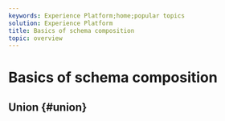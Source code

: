 ```yaml
---
keywords: Experience Platform;home;popular topics
solution: Experience Platform
title: Basics of schema composition
topic: overview
---
```


# Basics of schema composition

## Union {#union}
